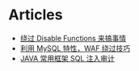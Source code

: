 # Articles

- [绕过 Disable Functions 来搞事情](https://www.freebuf.com/articles/network/263540.html)
- [利用 MySQL 特性，WAF 绕过技巧](https://mp.weixin.qq.com/s/xi9Qwm5ydrUWKdaxeOLFDw)
- [JAVA 常用框架 SQL 注入审计](https://mp.weixin.qq.com/s/9t3t6qxosGsKiXMIRtMoPw)
